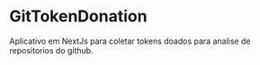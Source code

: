 # GitTokenDonation
Aplicativo em NextJs para coletar tokens doados para analise de repositorios do github.
